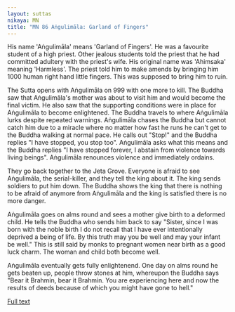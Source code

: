 ```yaml
---
layout: suttas
nikaya: MN
title: "MN 86 Aṅgulimāla: Garland of Fingers"
---
```


His name 'Aṅgulimāla' means 'Garland of Fingers'. He was a favourite student of a high priest. Other jealous students told the priest that he had committed adultery with the priest's wife. His original name was 'Ahimsaka' meaning 'Harmless'. The priest told him to make amends by bringing him 1000 human right hand little fingers. This was supposed to bring him to ruin.  


The Sutta opens with Aṅgulimāla on 999 with one more to kill. The Buddha saw that Aṅgulimāla's mother was about to visit him and would become the final victim. He also saw that the supporting conditions were in place for Aṅgulimāla to become enlightened.  The Buddha travels to where Aṅgulimāla lurks despite repeated warnings. Aṅgulimāla chases the Buddha but cannot catch him due to a miracle where no matter how fast he runs he can't get to the Buddha walking at normal pace. He calls out "Stop!" and the Buddha replies "I have stopped, you stop too". Aṅgulimāla asks what this means and the Buddha replies "I have stopped forever, I abstain from violence towards living beings". Aṅgulimāla renounces violence and immediately ordains.


They go back together to the Jeta Grove. Everyone is afraid to see Aṅgulimāla, the serial-killer, and they tell the king about it. The king sends soldiers to put him down. The Buddha shows the king that there is nothing to be afraid of anymore from Aṅgulimāla and the king is satisfied there is no more danger.


Aṅgulimāla goes on alms round and sees a mother give birth to a deformed child. He tells the Buddha who sends him back to say "Sister, since I was born with the noble birth I do not recall that I have ever intentionally deprived a being of life. By this truth may you be well and may your infant be well." This is still said by monks to pregnant women near birth as a good luck charm. The woman and child both become well.


Aṅgulimāla eventually gets fully enlightenend. One day on alms round he gets beaten up, people throw stones at him, whereupon the Buddha says "Bear it Brahmin, bear it Brahmin. You are experiencing here and now the results of deeds because of which you might have gone to hell."


[Full text](https://www.dhammatalks.org/suttas/MN/MN86.html)
